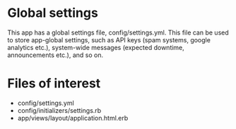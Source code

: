 # Global settings

This app has a global settings file, config/settings.yml. This file can be used to store app-global settings, such as API keys (spam systems, google analytics etc.), system-wide messages (expected downtime, announcements etc.), and so on.

# Files of interest

* config/settings.yml
* config/initializers/settings.rb
* app/views/layout/application.html.erb